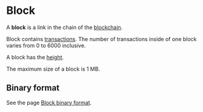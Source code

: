 # Block

A **block** is a link in the chain of the [blockchain](/en/blockchain/blockchain).

Block contains [transactions](/en/blockchain/transaction). The number of transactions inside of one block varies from 0 to 6000 inclusive.

A block has the [height](/en/blockchain/block/block-height).

The maximum size of a block is 1 MB.

## Binary format

See the page [Block binary format](/en/blockchain/binary-format/block-binary-format).
